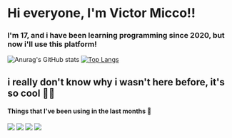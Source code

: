 # Hi everyone, I'm Victor Micco!!

### I'm 17, and i have been learning programming since 2020, but now i'll use this platform!
![Anurag's GitHub stats](https://github-readme-stats.vercel.app/api?username=victormicco&show_icons=true&theme=aura)
[![Top Langs](https://github-readme-stats.vercel.app/api/top-langs/?username=anuraghazra&layout=compact&theme=aura)](https://github.com/victormicco/github-readme-stats)

## i really don't know why i wasn't here before, it's so cool 🎉🎉

#### Things that I've been using in the last months 📱
 <img src = "https://img.shields.io/badge/TypeScript-007ACC?style=for-the-badge&logo=typescript&logoColor=white" />
 <img src ="https://img.shields.io/badge/JavaScript-F7DF1E?style=for-the-badge&logo=javascript&logoColor=black"/> 
 <img src = "https://img.shields.io/badge/HTML5-E34F26?style=for-the-badge&logo=html5&logoColor=white" />
 <img src = "https://img.shields.io/badge/CSS3-1572B6?style=for-the-badge&logo=css3&logoColor=white" />